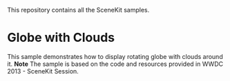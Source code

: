 This repository contains all the SceneKit samples.

# Globe with Clouds
This sample demonstrates how to display rotating globe with clouds around it.
**Note** The sample is based on the code and resources provided in WWDC 2013 - SceneKit Session.
